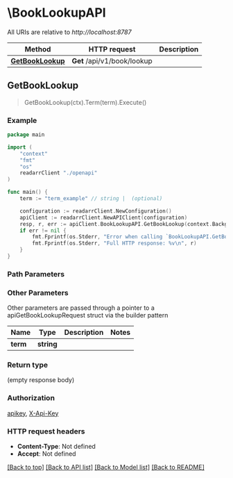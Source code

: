 # \BookLookupAPI

All URIs are relative to *http://localhost:8787*

Method | HTTP request | Description
------------- | ------------- | -------------
[**GetBookLookup**](BookLookupAPI.md#GetBookLookup) | **Get** /api/v1/book/lookup | 



## GetBookLookup

> GetBookLookup(ctx).Term(term).Execute()



### Example

```go
package main

import (
    "context"
    "fmt"
    "os"
    readarrClient "./openapi"
)

func main() {
    term := "term_example" // string |  (optional)

    configuration := readarrClient.NewConfiguration()
    apiClient := readarrClient.NewAPIClient(configuration)
    resp, r, err := apiClient.BookLookupAPI.GetBookLookup(context.Background()).Term(term).Execute()
    if err != nil {
        fmt.Fprintf(os.Stderr, "Error when calling `BookLookupAPI.GetBookLookup``: %v\n", err)
        fmt.Fprintf(os.Stderr, "Full HTTP response: %v\n", r)
    }
}
```

### Path Parameters



### Other Parameters

Other parameters are passed through a pointer to a apiGetBookLookupRequest struct via the builder pattern


Name | Type | Description  | Notes
------------- | ------------- | ------------- | -------------
 **term** | **string** |  | 

### Return type

 (empty response body)

### Authorization

[apikey](../README.md#apikey), [X-Api-Key](../README.md#X-Api-Key)

### HTTP request headers

- **Content-Type**: Not defined
- **Accept**: Not defined

[[Back to top]](#) [[Back to API list]](../README.md#documentation-for-api-endpoints)
[[Back to Model list]](../README.md#documentation-for-models)
[[Back to README]](../README.md)

